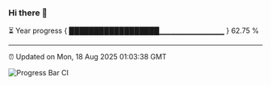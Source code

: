 ### Hi there 👋

⏳ Year progress { ██████████████████▁▁▁▁▁▁▁▁▁▁▁▁ } 62.75 %

---

⏰ Updated on Mon, 18 Aug 2025 01:03:38 GMT

![Progress Bar CI](https://github.com/Shyam-Makwana/GitHub-Actions-Demo/workflows/Progress%20Bar%20CI/badge.svg)
